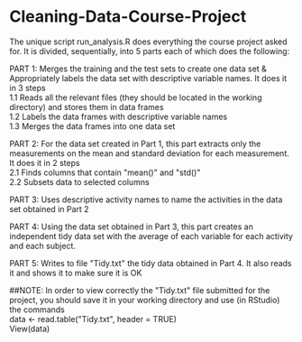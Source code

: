 # Cleaning-Data-Course-Project
The unique script run_analysis.R does everything the course project asked for.
It is divided, sequentially, into 5 parts each of which does the following:

PART 1: Merges the training and the test sets to create one data set & Appropriately labels the data set with descriptive variable names.
It does it in 3 steps  
1.1 Reads all the relevant files (they should be located in the working directory) and stores them in data frames     
1.2 Labels the data frames with descriptive variable names  
1.3 Merges the data frames into one data set   

PART 2: For the data set created in Part 1, this part extracts only the measurements on the mean and standard deviation for each measurement.
It does it in 2 steps  
2.1 Finds columns that contain "mean()" and "std()"  
2.2 Subsets data to selected columns  

PART 3: Uses descriptive activity names to name the activities in the data set obtained in Part 2
  
PART 4: Using the data set obtained in Part 3, this part creates an independent tidy data set with the average of each variable for each activity and each subject.
  
PART 5: Writes to file "Tidy.txt" the tidy data obtained in Part 4. It also reads it and shows it to make sure it is OK  
  
  
##NOTE: In order to view correctly the "Tidy.txt" file submitted for the project, you should save it in your working directory and use (in RStudio) the commands   
data <- read.table("Tidy.txt", header = TRUE)  
View(data)
